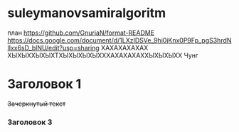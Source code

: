# suleymanovsamiralgoritm
план 
https://github.com/GnuriaN/format-README
https://docs.google.com/document/d/1LXzIDSVe_9hi0jKnx0P9Fp_pgS3hrdNlIxx6sD_blNU/edit?usp=sharing
ХАХАХАХАХАХ
ХЫХЫХХЫХЫХТХЫХЫХЫХЫХХХАХАХАХАХХЫХЫХЫХХ Чунг
# Заголовок 1 
~~Зачеркнутый текст~~
### Заголовок 3
